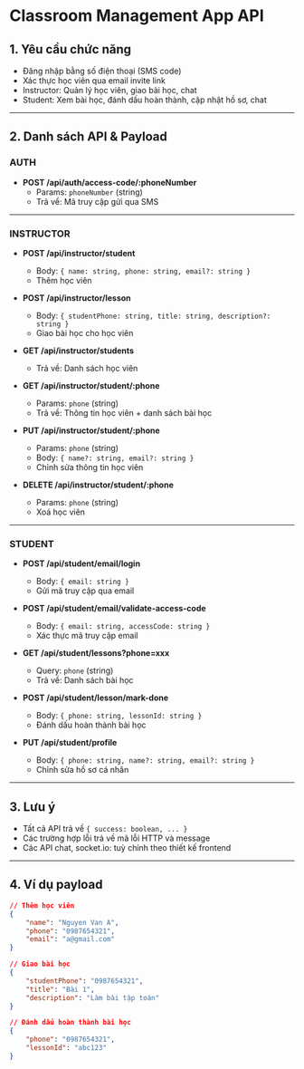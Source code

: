 # Classroom Management App API

## 1. Yêu cầu chức năng

- Đăng nhập bằng số điện thoại (SMS code)
- Xác thực học viên qua email invite link
- Instructor: Quản lý học viên, giao bài học, chat
- Student: Xem bài học, đánh dấu hoàn thành, cập nhật hồ sơ, chat

---

## 2. Danh sách API & Payload

### AUTH

- **POST /api/auth/access-code/:phoneNumber**
  - Params: `phoneNumber` (string)
  - Trả về: Mã truy cập gửi qua SMS

---

### INSTRUCTOR

- **POST /api/instructor/student**

  - Body: `{ name: string, phone: string, email?: string }`
  - Thêm học viên

- **POST /api/instructor/lesson**

  - Body: `{ studentPhone: string, title: string, description?: string }`
  - Giao bài học cho học viên

- **GET /api/instructor/students**

  - Trả về: Danh sách học viên

- **GET /api/instructor/student/:phone**

  - Params: `phone` (string)
  - Trả về: Thông tin học viên + danh sách bài học

- **PUT /api/instructor/student/:phone**

  - Params: `phone` (string)
  - Body: `{ name?: string, email?: string }`
  - Chỉnh sửa thông tin học viên

- **DELETE /api/instructor/student/:phone**
  - Params: `phone` (string)
  - Xoá học viên

---

### STUDENT

- **POST /api/student/email/login**

  - Body: `{ email: string }`
  - Gửi mã truy cập qua email

- **POST /api/student/email/validate-access-code**

  - Body: `{ email: string, accessCode: string }`
  - Xác thực mã truy cập email

- **GET /api/student/lessons?phone=xxx**

  - Query: `phone` (string)
  - Trả về: Danh sách bài học

- **POST /api/student/lesson/mark-done**

  - Body: `{ phone: string, lessonId: string }`
  - Đánh dấu hoàn thành bài học

- **PUT /api/student/profile**
  - Body: `{ phone: string, name?: string, email?: string }`
  - Chỉnh sửa hồ sơ cá nhân

---

## 3. Lưu ý

- Tất cả API trả về `{ success: boolean, ... }`
- Các trường hợp lỗi trả về mã lỗi HTTP và message
- Các API chat, socket.io: tuỳ chỉnh theo thiết kế frontend

---

## 4. Ví dụ payload

```json
// Thêm học viên
{
	"name": "Nguyen Van A",
	"phone": "0987654321",
	"email": "a@gmail.com"
}

// Giao bài học
{
	"studentPhone": "0987654321",
	"title": "Bài 1",
	"description": "Làm bài tập toán"
}

// Đánh dấu hoàn thành bài học
{
	"phone": "0987654321",
	"lessonId": "abc123"
}
```
